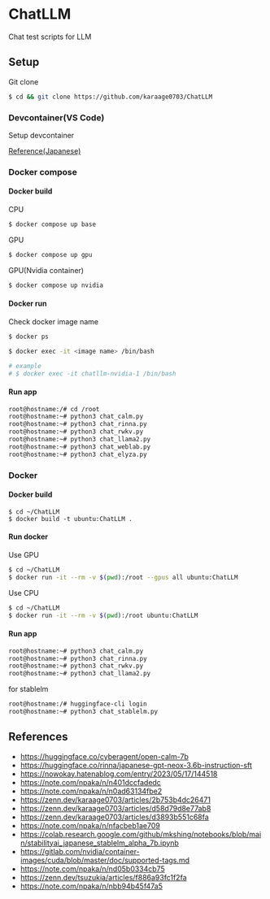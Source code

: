 # ChatLLM
Chat test scripts for LLM


## Setup
Git clone
```sh
$ cd && git clone https://github.com/karaage0703/ChatLLM
```

### Devcontainer(VS Code)

Setup devcontainer

[Reference(Japanese)](https://zenn.dev/karaage0703/books/80b6999d429abc8051bb/viewer/6ebae8)

### Docker compose

#### Docker build
CPU

```sh
$ docker compose up base
```

GPU

```sh
$ docker compose up gpu
```

GPU(Nvidia container)

```sh
$ docker compose up nvidia
```
#### Docker run

Check docker image name

```sh
$ docker ps
```

```sh
$ docker exec -it <image name> /bin/bash

# example
# $ docker exec -it chatllm-nvidia-1 /bin/bash
```

#### Run app

```sh
root@hostname:/# cd /root
root@hostname:~# python3 chat_calm.py
root@hostname:~# python3 chat_rinna.py
root@hostname:~# python3 chat_rwkv.py
root@hostname:~# python3 chat_llama2.py
root@hostname:~# python3 chat_weblab.py
root@hostname:~# python3 chat_elyza.py
```

### Docker

#### Docker build

```
$ cd ~/ChatLLM
$ docker build -t ubuntu:ChatLLM .
```

#### Run docker
Use GPU

```sh
$ cd ~/ChatLLM
$ docker run -it --rm -v $(pwd):/root --gpus all ubuntu:ChatLLM
```

Use CPU

```sh
$ cd ~/ChatLLM
$ docker run -it --rm -v $(pwd):/root ubuntu:ChatLLM
```

#### Run app

```sh
root@hostname:~# python3 chat_calm.py
root@hostname:~# python3 chat_rinna.py
root@hostname:~# python3 chat_rwkv.py
root@hostname:~# python3 chat_llama2.py
```

for stablelm

```sh
root@hostname:/# huggingface-cli login
root@hostname:~# python3 chat_stablelm.py
```

## References
- https://huggingface.co/cyberagent/open-calm-7b
- https://huggingface.co/rinna/japanese-gpt-neox-3.6b-instruction-sft
- https://nowokay.hatenablog.com/entry/2023/05/17/144518
- https://note.com/npaka/n/n401dccfadedc
- https://note.com/npaka/n/n0ad63134fbe2
- https://zenn.dev/karaage0703/articles/2b753b4dc26471
- https://zenn.dev/karaage0703/articles/d58d79d8e77ab8
- https://zenn.dev/karaage0703/articles/d3893b551c68fa
- https://note.com/npaka/n/nfacbeb1ae709
- https://colab.research.google.com/github/mkshing/notebooks/blob/main/stabilityai_japanese_stablelm_alpha_7b.ipynb
- https://gitlab.com/nvidia/container-images/cuda/blob/master/doc/supported-tags.md
- https://note.com/npaka/n/nd05b0334cb75
- https://zenn.dev/tsuzukia/articles/f886a93fc1f2fa
- https://note.com/npaka/n/nbb94b45f47a5
